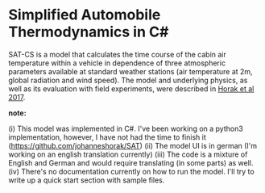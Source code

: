 # Simplified Automobile Thermodynamics in C#
SAT-CS is a model that calculates the time course of the cabin air temperature within a vehicle in dependence of three atmospheric parameters available at standard weather stations (air temperature at 2m, global radiation and wind speed). The model and underlying physics, as well as its evaluation with field experiments, were described in [Horak et al 2017](https://link.springer.com/article/10.1007/s00704-016-1861-3).

**note:**

(i) This model was implemented in C#. I've been working on a python3 implementation, however, I have not had the time to finish it (https://github.com/johanneshorak/SAT)
(ii) The model UI is in german (I'm working on an english translation currently)
(iii) The code is a mixture of English and German and would require translating (in some parts) as well.
(iv) There's no documentation currently on how to run the model. I'll try to write up a quick start section with sample files.
